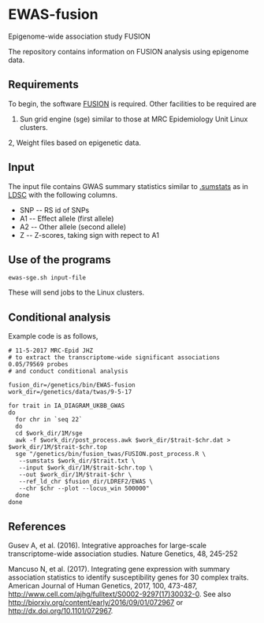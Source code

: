 # EWAS-fusion
Epigenome-wide association study FUSION

The repository contains information on FUSION analysis using epigenome data. 

## Requirements

To begin, the software [FUSION](http://gusevlab.org/projects/fusion/) is required. Other facilities to be required are

1. Sun grid engine (sge) similar to those at MRC Epidemiology Unit Linux clusters.

2, Weight files based on epigenetic data.

## Input

The input file contains GWAS summary statistics similar to [.sumstats](https://github.com/bulik/ldsc/wiki/Summary-Statistics-File-Format) as in [LDSC](https://github.com/bulik/ldsc) with the following columns.

   * SNP -- RS id of SNPs
   * A1  -- Effect allele (first allele)
   * A2  -- Other allele (second allele)
   * Z   -- Z-scores, taking sign with repect to A1

## Use of the programs
```
ewas-sge.sh input-file
```
These will send jobs to the Linux clusters.

## Conditional analysis

Example code is as follows,
```
# 11-5-2017 MRC-Epid JHZ
# to extract the transcriptome-wide significant associations 0.05/79569 probes
# and conduct conditional analysis

fusion_dir=/genetics/bin/EWAS-fusion
work_dir=/genetics/data/twas/9-5-17

for trait in IA_DIAGRAM_UKBB_GWAS
do
  for chr in `seq 22`
  do
  cd $work_dir/1M/sge
  awk -f $work_dir/post_process.awk $work_dir/$trait-$chr.dat > $work_dir/1M/$trait-$chr.top
  sge "/genetics/bin/fusion_twas/FUSION.post_process.R \
   --sumstats $work_dir/$trait.txt \
   --input $work_dir/1M/$trait-$chr.top \
   --out $work_dir/1M/$trait-$chr \
   --ref_ld_chr $fusion_dir/LDREF2/EWAS \
   --chr $chr --plot --locus_win 500000"
  done
done
```

## References

Gusev A, et al. (2016). Integrative approaches for large-scale transcriptome-wide association studies. Nature Genetics, 48, 245-252

Mancuso N, et al. (2017). Integrating gene expression with summary association statistics to identify susceptibility genes for 30 complex traits. American Journal of Human Genetics, 2017, 100, 473-487, http://www.cell.com/ajhg/fulltext/S0002-9297(17)30032-0. See also http://biorxiv.org/content/early/2016/09/01/072967 or http://dx.doi.org/10.1101/072967.


